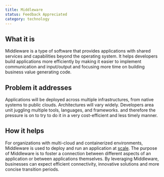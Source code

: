 ```yaml
---
title: Middleware
status: Feedback Appreciated
category: technology
---
```

 
## What it is
 
Middleware is a type of software that provides applications with shared services and capabilities beyond the operating system. It helps developers build applications more efficiently by making it easier to implement communication and input/output and focusing more time on building business value generating code.
 
 
## Problem it addresses 
 
Applications will be deployed across multiple infrastructures, from native systems to public clouds. Architectures will vary widely. Developers area unit juggling multiple tools, languages, and frameworks. and therefore the pressure is on to try to do it in a very cost-efficient and less timely manner.
 
 
## How it helps 

For organizations with multi-cloud and containerized environments, Middleware is used to deploy and run an application at [scale](/scalability). The purpose of Middleware is to foster a connection between different aspects of an application or between applications themselves. By leveraging Middleware, businesses can expect efficient connectivity, innovative solutions and more concise transition periods.

